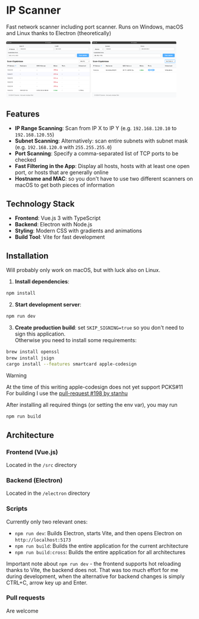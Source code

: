 # IP Scanner

Fast network scanner including port scanner. Runs on Windows, macOS and Linux thanks to Electron (theoretically)

<img src="readme/screenshot-range.png" width="45%"></img> <img src="readme/screenshot-subnet.png" width="45%"></img> 

## Features

- **IP Range Scanning**: Scan from IP X to IP Y (e.g. `192.168.120.10` to `192.168.120.55`)
- **Subnet Scanning**: Alternatively: scan entire subnets with subnet mask<br>(e.g. `192.168.120.0` with `255.255.255.0`)
- **Port Scanning**: Specify a comma-separated list of TCP ports to be checked
- **Fast Filtering in the App**: Display all hosts, hosts with at least one open port, or hosts that are generally online
- **Hostname and MAC**: so you don't have to use two different scanners on macOS to get both pieces of information

## Technology Stack

- **Frontend**: Vue.js 3 with TypeScript
- **Backend**: Electron with Node.js
- **Styling**: Modern CSS with gradients and animations
- **Build Tool**: Vite for fast development

## Installation
Will probably only work on macOS, but with luck also on Linux.

1. **Install dependencies**:
```bash
npm install
```

2. **Start development server**:
```bash
npm run dev
```

3. **Create production build**:
set `SKIP_SIGNING=true` so you don't need to sign this application.  
Otherwise you need to install some requirements:
```bash
brew install openssl
brew install jsign
cargo install --features smartcard apple-codesign
```
> [!WARNING]  
> At the time of this writing apple-codesign does not yet support PCKS#11  
> For building I use the [pull-request #198 by stanhu](https://github.com/indygreg/apple-platform-rs/pull/198)

After installing all required things (or setting the env var), you may run
```bash
npm run build
```

## Architecture

### Frontend (Vue.js)
Located in the `/src` directory

### Backend (Electron)
Located in the `/electron` directory

### Scripts
Currently only two relevant ones:
- `npm run dev`: Builds Electron, starts Vite, and then opens Electron on `http://localhost:5173`
- `npm run build`: Builds the entire application for the current architecture
- `npm run build:cross`: Builds the entire application for all architectures

Important note about `npm run dev` - the frontend supports hot reloading thanks to Vite, the backend does not. That was too much effort for me during development, when the alternative for backend changes is simply CTRL+C, arrow key up and Enter.

### Pull requests
Are welcome